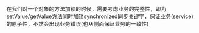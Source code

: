 在我们对一个对象的方法加锁的时候，需要考虑业务的完整性，即为setValue/getValue方法同时加锁synchronized同步关键字，保证业务(service)的原子性，不然会出现业务错误(也从侧面保证业务的一致性)